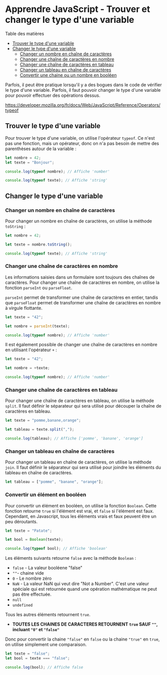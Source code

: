 # Apprendre JavaScript - Trouver et changer le type d'une variable

Table des matières

-   [Trouver le type d'une variable](#trouver-le-type-dune-variable)
-   [Changer le type d'une variable](#changer-le-type-dune-variable)
    -   [Changer un nombre en chaîne de caractères](#changer-un-nombre-en-chaîne-de-caractères)
    -   [Changer une chaîne de caractères en nombre](#changer-une-chaîne-de-caractères-en-nombre)
    -   [Changer une chaîne de caractères en tableau](#changer-une-chaîne-de-caractères-en-tableau)
    -   [Changer un tableau en chaîne de caractères](#changer-un-tableau-en-chaîne-de-caractères)
    -   [Convertir une chaine ou un nombre en booléen](#convertir-une-chaine-en-booléen)

Parfois, il peut être pratique lorsqu'il y a des bogues dans le code de vérifier le type d'une variable. Parfois, il faut pouvoir changer le type d'une variable pour pouvoir effectuer des opérations dessus.

https://developer.mozilla.org/fr/docs/Web/JavaScript/Reference/Operators/typeof

## Trouver le type d'une variable

Pour trouver le type d'une variable, on utilise l'opérateur `typeof`. Ce n'est pas une fonction, mais un opérateur, donc on n'a pas besoin de mettre des parenthèses autour de la variable :

```javascript
let nombre = 42;
let texte = "Bonjour";

console.log(typeof nombre); // Affiche 'number'

console.log(typeof texte); // Affiche 'string'
```

## Changer le type d'une variable

### Changer un nombre en chaîne de caractères

Pour changer un nombre en chaîne de caractères, on utilise la méthode `toString` :

```javascript
let nombre = 42;

let texte = nombre.toString();

console.log(typeof texte); // Affiche 'string'
```

### Changer une chaîne de caractères en nombre

Les informations saisies dans un formulaire sont toujours des chaînes de caractères. Pour changer une chaîne de caractères en nombre, on utilise la fonction `parseInt` ou `parseFloat`.

`parseInt` permet de transformer une chaîne de caractères en entier, tandis que `parseFloat` permet de transformer une chaîne de caractères en nombre à virgule flottante.

```javascript
let texte = "42";

let nombre = parseInt(texte);

console.log(typeof nombre); // Affiche 'number'
```

Il est également possible de changer une chaîne de caractères en nombre en utilisant l'opérateur `+` :

```javascript
let texte = "42";

let nombre = +texte;

console.log(typeof nombre); // Affiche 'number'
```

### Changer une chaîne de caractères en tableau

Pour changer une chaîne de caractères en tableau, on utilise la méthode `split`. Il faut définir le séparateur qui sera utilisé pour découper la chaîne de caractères en tableau.

```javascript
let texte = "pomme,banane,orange";

let tableau = texte.split(",");

console.log(tableau); // Affiche ['pomme', 'banane', 'orange']
```

### Changer un tableau en chaîne de caractères

Pour changer un tableau en chaîne de caractères, on utilise la méthode `join`. Il faut définir le séparateur qui sera utilisé pour joindre les éléments du tableau en chaîne de caractères.

```javascript
let tableau = ["pomme", "banane", "orange"];
```

### Convertir un élément en booléen

Pour convertir un élément en booléen, on utilise la fonction `Boolean`. Cette fonction retourne `true` si l'élément est vrai, et `false` si l'élément est faux. Cependant, en Javascript, tous les éléments vrais et faux peuvent être un peu déroutants.

```javascript
let texte = "Patate";

let bool = Boolean(texte);

console.log(typeof bool); // Affiche 'boolean'
```

Les éléments suivants retourne `false` avec la méthode `Boolean` :

-   `false` - La valeur booléene "false"
-   `""`- chaine vide
-   `0` - Le nombre zéro
-   `NaN` - La valeur NaN qui veut dire "Not a Number". C'est une valeur spéciale qui est retournée quand une opération mathématique ne peut pas être effectuée.
-   `null`
-   `undefined`

Tous les autres éléments retournent `true`.

-   **TOUTES LES CHAINES DE CARACTERES RETOURNENT `true` SAUF `""`, incluant `"0"` et `"false"`**

Donc pour convertir la chaine `"false"` en `false` ou la chaine `"true"` en `true`, on utilise simplement une comparaison.

```javascript
let texte = "false";
let bool = texte === "false";

console.log(bool); // Affiche false
```
